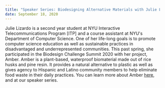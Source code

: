 ```yaml
---
title: "Speaker Series: Biodesigning Alternative Materials with Julie Lizardo (Upcoming)"
date: September 18, 2020
---
```


Julie Lizardo is a second year student at NYU Interactive Telecommunications Program [ITP] and a course assistant at NYU's Department of Computer Science. One of her life-long goals is to promote computer science education as well as sustainable practices in disadvantaged and underrepresented communities. This past spring, she participated in the Biodesign Challenge Summit 2020 with her project, Amber. Amber is a plant-based, waterproof biomaterial made out of rice husks and pine resin. It provides a natural alternative to plastic as well as gives agency to Hispanic and Latino community members to help eliminate food waste in their daily practices. You can learn more about Amber [here](https://lizardoajulie.wixsite.com/amber), and at our speaker series. 
